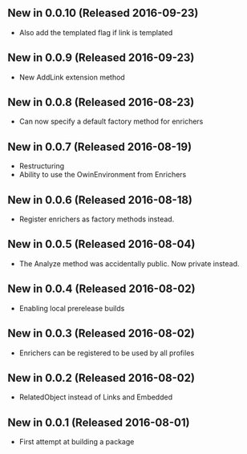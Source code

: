## New in 0.0.10 (Released 2016-09-23)
* Also add the templated flag if link is templated

## New in 0.0.9 (Released 2016-09-23)
* New AddLink extension method

## New in 0.0.8 (Released 2016-08-23)
* Can now specify a default factory method for enrichers

## New in 0.0.7 (Released 2016-08-19)
* Restructuring
* Ability to use the OwinEnvironment from Enrichers

## New in 0.0.6 (Released 2016-08-18)
* Register enrichers as factory methods instead.

## New in 0.0.5 (Released 2016-08-04)
* The Analyze method was accidentally public. Now private instead.

## New in 0.0.4 (Released 2016-08-02)
* Enabling local prerelease builds

## New in 0.0.3 (Released 2016-08-02)
* Enrichers can be registered to be used by all profiles

## New in 0.0.2 (Released 2016-08-02)
* RelatedObject instead of Links and Embedded

## New in 0.0.1 (Released 2016-08-01)
* First attempt at building a package
